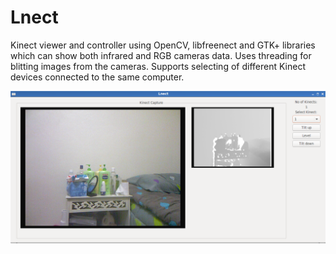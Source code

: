 # Lnect
Kinect viewer and controller using OpenCV, libfreenect and GTK+ libraries which can show both infrared and RGB cameras data. Uses threading for blitting images from the cameras. Supports selecting of different Kinect devices connected to the same computer.

![Main Window](1.png)
